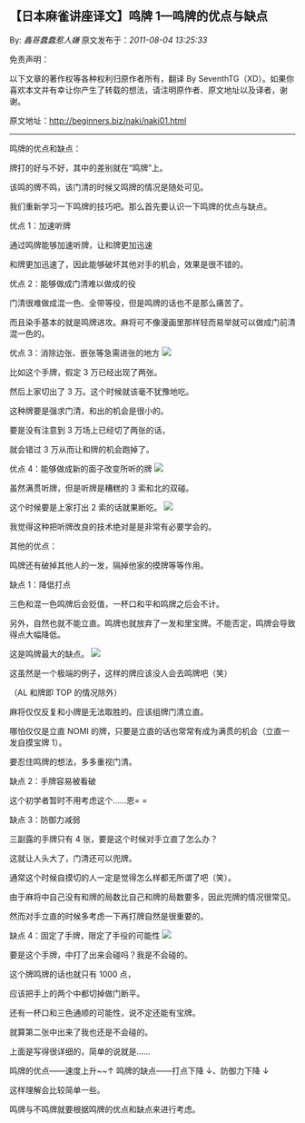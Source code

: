 ## 【日本麻雀讲座译文】鸣牌 1—鸣牌的优点与缺点

By: _鑫哥蠢蠢惹人嫌_ 原文发布于：_2011-08-04 13:25:33_

免责声明：

以下文章的著作权等各种权利归原作者所有，翻译 By
SeventhTG（XD）。如果你喜欢本文并有幸让你产生了转载的想法，请注明原作者、原文地址以及译者，谢谢。

原文地址：http://beginners.biz/naki/naki01.html

---

鸣牌的优点和缺点：

牌打的好与不好，其中的差别就在“鸣牌”上。

该鸣的牌不鸣，该门清的时候又鸣牌的情况是随处可见。

我们重新学习一下鸣牌的技巧吧。那么首先要认识一下鸣牌的优点与缺点。

优点 1：加速听牌

通过鸣牌能够加速听牌，让和牌更加迅速

和牌更加迅速了，因此能够破坏其他对手的机会，效果是很不错的。

优点 2：能够做成门清难以做成的役

门清很难做成混一色、全带等役，但是鸣牌的话也不是那么痛苦了。

而且染手基本的就是鸣牌进攻。麻将可不像漫画里那样轻而易举就可以做成门前清混一色的。

优点 3：消除边张、嵌张等急需进张的地方
![](http://s6.sinaimg.cn/middle/7f78b76fxa99b0d3b4025&690)

比如这个手牌，假定 3 万已经出现了两张。

然后上家切出了 3 万。这个时候就该毫不犹豫地吃。

这种牌要是强求门清，和出的机会是很小的。

要是没有注意到 3 万场上已经切了两张的话，

就会错过 3 万从而让和牌的机会跑掉了。

优点 4：能够做成新的面子改变所听的牌
![](http://s11.sinaimg.cn/middle/7f78b76fga9a73702ca9a&690)

虽然满贯听牌，但是听牌是糟糕的 3 索和北的双碰。

这个时候要是上家打出 2 索的话就果断吃。
![](http://s6.sinaimg.cn/middle/7f78b76fga9a740413ce5&690)

我觉得这种把听牌改良的技术绝对是是非常有必要学会的。

其他的优点：

鸣牌还有破掉其他人的一发，隔掉他家的摸牌等等作用。

缺点 1：降低打点

三色和混一色鸣牌后会贬值，一杯口和平和鸣牌之后会不计。

另外，自然也就不能立直。鸣牌也就放弃了一发和里宝牌。不能否定，鸣牌会导致得点大幅降低。

这是鸣牌最大的缺点。
![](http://s6.sinaimg.cn/middle/7f78b76fga9a752075ab5&690)

这虽然是一个极端的例子，这样的牌应该没人会去鸣牌吧（笑）

（AL 和牌即 TOP 的情况除外）

麻将仅仅反复和小牌是无法取胜的。应该组牌门清立直。

哪怕仅仅是立直 NOMI 的牌，只要是立直的话也常常有成为满贯的机会（立直一发自摸宝牌 1）。

要忍住鸣牌的想法，多多重视门清。

缺点 2：手牌容易被看破

这个初学者暂时不用考虑这个……恩= =

缺点 3：防御力减弱

三副露的手牌只有 4 张，要是这个时候对手立直了怎么办？

这就让人头大了，门清还可以兜牌。

通常这个时候自摸切的人一定是觉得怎么样都无所谓了吧（笑）。

由于麻将中自己没有和牌的局数比自己和牌的局数要多，因此兜牌的情况很常见。

然而对手立直的时候多考虑一下再打牌自然是很重要的。

缺点 4：固定了手牌，限定了手役的可能性
![](http://s12.sinaimg.cn/middle/7f78b76fga9a784b117db&690)

要是这个手牌，中打了出来会碰吗？我是不会碰的。

这个牌鸣牌的话也就只有 1000 点，

应该把手上的两个中都切掉做门断平。

还有一杯口和三色通顺的可能性，说不定还能有宝牌。

就算第二张中出来了我也还是不会碰的。

上面是写得很详细的，简单的说就是……

鸣牌的优点——速度上升~~↑
鸣牌的缺点——打点下降 ↓、防御力下降 ↓

这样理解会比较简单一些。

鸣牌与不鸣牌就要根据鸣牌的优点和缺点来进行考虑。
